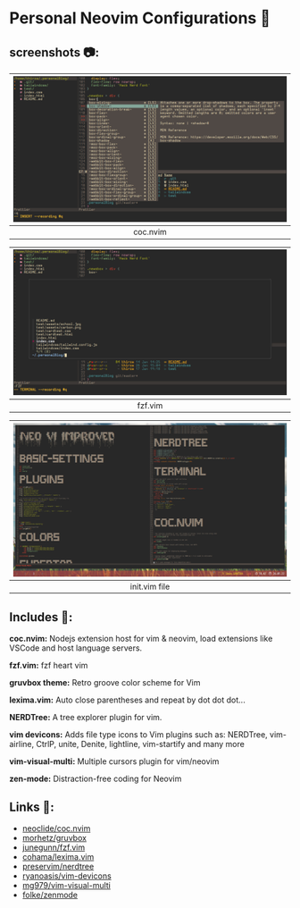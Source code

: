 # Personal Neovim Configurations :rocket:

## screenshots :camera::


|![coc.nvim](./githubAssets/coc.png "Coc.nvim")|
|:--:|
| coc.nvim  |

|![fzf.vim](./githubAssets/fzf.png)|
|:--:|
|fzf.vim|

|![init.vim](./githubAssets/initvim.png)|
|:--:|
|init.vim file|
## Includes :open_file_folder::
**coc.nvim:** Nodejs extension host for vim & neovim, load extensions like VSCode and host language servers.

**fzf.vim:** fzf heart vim

**gruvbox theme:** Retro groove color scheme for Vim 

**lexima.vim:** Auto close parentheses and repeat by dot dot dot...

**NERDTree:** A tree explorer plugin for vim.   

**vim devicons:** Adds file type icons to Vim plugins such as: NERDTree, vim-airline, CtrlP, unite, Denite, lightline, vim-startify and many more	 

**vim-visual-multi:** Multiple cursors plugin for vim/neovim

**zen-mode:** Distraction-free coding for Neovim

## Links :link::
- [neoclide/coc.nvim](https://github.com/neoclide/coc.nvim)
- [morhetz/gruvbox](https://github.com/morhetz/gruvbox)
- [junegunn/fzf.vim](https://github.com/junegunn/fzf.vim)
- [cohama/lexima.vim](https://github.com/cohama/lexima.vim)
- [preservim/nerdtree](https://github.com/preservim/nerdtree)
- [ryanoasis/vim-devicons](https://github.com/ryanoasis/vim-devicons)
- [mg979/vim-visual-multi](https://github.com/mg979/vim-visual-multi)
- [folke/zenmode](https://github.com/folke/zen-mode.nvim)